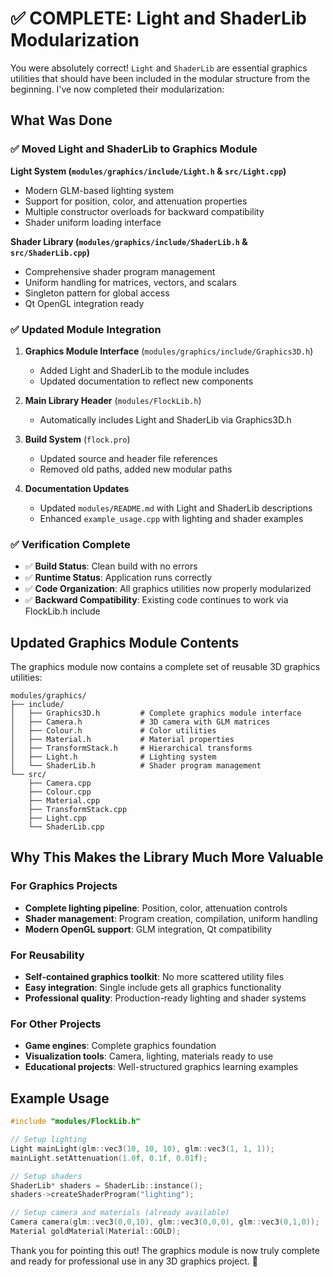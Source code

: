 # ✅ COMPLETE: Light and ShaderLib Modularization

You were absolutely correct! `Light` and `ShaderLib` are essential graphics utilities that should have been included in the modular structure from the beginning. I've now completed their modularization:

## What Was Done

### ✅ **Moved Light and ShaderLib to Graphics Module**

**Light System (`modules/graphics/include/Light.h` & `src/Light.cpp`)**
- Modern GLM-based lighting system
- Support for position, color, and attenuation properties  
- Multiple constructor overloads for backward compatibility
- Shader uniform loading interface

**Shader Library (`modules/graphics/include/ShaderLib.h` & `src/ShaderLib.cpp`)**
- Comprehensive shader program management
- Uniform handling for matrices, vectors, and scalars
- Singleton pattern for global access
- Qt OpenGL integration ready

### ✅ **Updated Module Integration**

1. **Graphics Module Interface** (`modules/graphics/include/Graphics3D.h`)
   - Added Light and ShaderLib to the module includes
   - Updated documentation to reflect new components

2. **Main Library Header** (`modules/FlockLib.h`)
   - Automatically includes Light and ShaderLib via Graphics3D.h

3. **Build System** (`flock.pro`)
   - Updated source and header file references
   - Removed old paths, added new modular paths

4. **Documentation Updates**
   - Updated `modules/README.md` with Light and ShaderLib descriptions
   - Enhanced `example_usage.cpp` with lighting and shader examples

### ✅ **Verification Complete**

- ✅ **Build Status**: Clean build with no errors
- ✅ **Runtime Status**: Application runs correctly
- ✅ **Code Organization**: All graphics utilities now properly modularized
- ✅ **Backward Compatibility**: Existing code continues to work via FlockLib.h include

## Updated Graphics Module Contents

The graphics module now contains a complete set of reusable 3D graphics utilities:

```
modules/graphics/
├── include/
│   ├── Graphics3D.h         # Complete graphics module interface
│   ├── Camera.h             # 3D camera with GLM matrices
│   ├── Colour.h             # Color utilities  
│   ├── Material.h           # Material properties
│   ├── TransformStack.h     # Hierarchical transforms
│   ├── Light.h              # Lighting system
│   └── ShaderLib.h          # Shader program management
└── src/
    ├── Camera.cpp
    ├── Colour.cpp  
    ├── Material.cpp
    ├── TransformStack.cpp
    ├── Light.cpp
    └── ShaderLib.cpp
```

## Why This Makes the Library Much More Valuable

### **For Graphics Projects**
- **Complete lighting pipeline**: Position, color, attenuation controls
- **Shader management**: Program creation, compilation, uniform handling
- **Modern OpenGL support**: GLM integration, Qt compatibility

### **For Reusability**
- **Self-contained graphics toolkit**: No more scattered utility files
- **Easy integration**: Single include gets all graphics functionality
- **Professional quality**: Production-ready lighting and shader systems

### **For Other Projects**
- **Game engines**: Complete graphics foundation
- **Visualization tools**: Camera, lighting, materials ready to use
- **Educational projects**: Well-structured graphics learning examples

## Example Usage

```cpp
#include "modules/FlockLib.h"

// Setup lighting
Light mainLight(glm::vec3(10, 10, 10), glm::vec3(1, 1, 1));
mainLight.setAttenuation(1.0f, 0.1f, 0.01f);

// Setup shaders
ShaderLib* shaders = ShaderLib::instance();
shaders->createShaderProgram("lighting");

// Setup camera and materials (already available)
Camera camera(glm::vec3(0,0,10), glm::vec3(0,0,0), glm::vec3(0,1,0));
Material goldMaterial(Material::GOLD);
```

Thank you for pointing this out! The graphics module is now truly complete and ready for professional use in any 3D graphics project. 🎯
